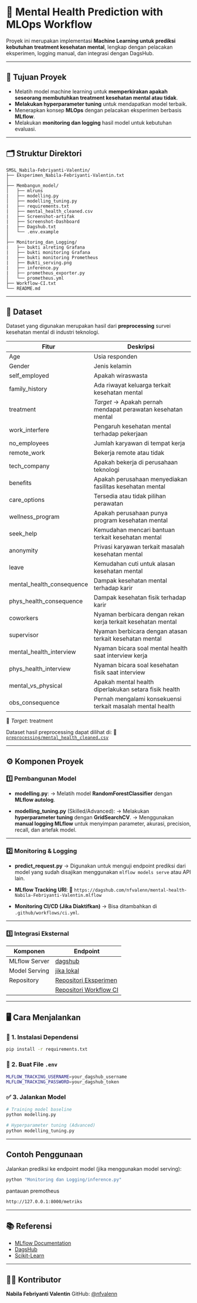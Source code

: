 # 🧠 Mental Health Prediction with MLOps Workflow

Proyek ini merupakan implementasi **Machine Learning untuk prediksi kebutuhan treatment kesehatan mental**, lengkap dengan pelacakan eksperimen, logging manual, dan integrasi dengan DagsHub.

---

## 📌 Tujuan Proyek

* Melatih model machine learning untuk **memperkirakan apakah seseorang membutuhkan treatment kesehatan mental atau tidak**.
* **Melakukan hyperparameter tuning** untuk mendapatkan model terbaik.
* Menerapkan konsep **MLOps** dengan pelacakan eksperimen berbasis **MLflow**.
* Melakukan **monitoring dan logging** hasil model untuk kebutuhan evaluasi.

---

## 🗂️ Struktur Direktori

```
SMSL_Nabila-Febriyanti-Valentin/
├── Eksperimen_Nabila-Febriyanti-Valentin.txt
│
├── Membangun_model/
│   ├── mlruns
|   ├── modelling.py              
│   ├── modelling_tuning.py        
|   ├── requirements.txt
|   ├── mental_health_cleaned.csv
|   ├── Screenshot-artifak
|   ├── Screenshot-Dashboard
|   ├── Dagshub.txt
│   └── .env.example
│
├── Monitoring_dan_Logging/
|   ├── bukti alreting Grafana
|   ├── bukti monitoring Grafana
|   ├── bukti monitoring Prometheus
|   ├── Bukti_serving.png
|   ├── inference.py
|   ├── prometheus_exporter.py
│   └── prometheus.yml        
├── Workflow-CI.txt                   
└── README.md
```

---

## 📄 Dataset

Dataset yang digunakan merupakan hasil dari **preprocessing** survei kesehatan mental di industri teknologi.

| Fitur                       | Deskripsi                                                      |
| --------------------------- | -------------------------------------------------------------- |
| Age                       | Usia responden                                                 |
| Gender                    | Jenis kelamin                                                  |
| self_employed             | Apakah wiraswasta                                              |
| family_history            | Ada riwayat keluarga terkait kesehatan mental                  |
| treatment                 | *Target* → Apakah pernah mendapat perawatan kesehatan mental |
| work_interfere            | Pengaruh kesehatan mental terhadap pekerjaan                   |
| no_employees              | Jumlah karyawan di tempat kerja                                |
| remote_work               | Bekerja remote atau tidak                                      |
| tech_company              | Apakah bekerja di perusahaan teknologi                         |
| benefits                  | Apakah perusahaan menyediakan fasilitas kesehatan mental       |
| care_options              | Tersedia atau tidak pilihan perawatan                          |
| wellness_program          | Apakah perusahaan punya program kesehatan mental               |
| seek_help                 | Kemudahan mencari bantuan terkait kesehatan mental             |
| anonymity                 | Privasi karyawan terkait masalah kesehatan mental              |
| leave                     | Kemudahan cuti untuk alasan kesehatan mental                   |
| mental_health_consequence | Dampak kesehatan mental terhadap karir                         |
| phys_health_consequence   | Dampak kesehatan fisik terhadap karir                          |
| coworkers                 | Nyaman berbicara dengan rekan kerja terkait kesehatan mental   |
| supervisor                | Nyaman berbicara dengan atasan terkait kesehatan mental        |
| mental_health_interview   | Nyaman bicara soal mental health saat interview kerja          |
| phys_health_interview     | Nyaman bicara soal kesehatan fisik saat interview              |
| mental_vs_physical        | Apakah mental health diperlakukan setara fisik health          |
| obs_consequence           | Pernah mengalami konsekuensi terkait masalah mental health     |

📌 *Target*: treatment

Dataset hasil preprocessing dapat dilihat di:
📁 [`preprocessing/mental_health_cleaned.csv`](https://github.com/nfvalenn/SMSL_Nabila-Febriyanti-Valentin/blob/main/preprocessing/mental_health_cleaned.csv)

---

## ⚙️ Komponen Proyek

### 1️⃣ **Pembangunan Model**

* **modelling.py**:
  → Melatih model **RandomForestClassifier** dengan **MLflow autolog**.

* **modelling\_tuning.py** (Skilled/Advanced):
  → Melakukan **hyperparameter tuning** dengan **GridSearchCV**.
  → Menggunakan **manual logging MLflow** untuk menyimpan parameter, akurasi, precision, recall, dan artefak model.

---

### 2️⃣ **Monitoring & Logging**

* **predict\_request.py** → Digunakan untuk menguji endpoint prediksi dari model yang sudah disajikan menggunakan `mlflow models serve` atau API lain.

* **MLflow Tracking URI**:
  📌 `https://dagshub.com/nfvalenn/mental-health-Nabila-Febriyanti-Valentin.mlflow`

* **Monitoring CI/CD (Jika Diaktifkan)** → Bisa ditambahkan di `.github/workflows/ci.yml`.

---

### 3️⃣ **Integrasi Eksternal**

| Komponen      | Endpoint                                                                                         |
| ------------- | -------------------------------------------------------------------------------------------------|
| MLflow Server | [dagshub](https://dagshub.com/nfvalenn/mental-health-Nabila-Febriyanti-Valentin.mlflow)        |
| Model Serving | [jika lokal](http://127.0.0.1:5000/)                                                           |
| Repository    | [Repositori Eksperimen](https://github.com/nfvalenn/Eksperimen_Nabila-Febriyanti-Valentinn.git)  |
|               |  [Repositori Workflow CI](https://github.com/nfvalenn/Workflow_CI.git)                           |

---

## 🖥️ Cara Menjalankan

### 🔧 1. Instalasi Dependensi

```bash
pip install -r requirements.txt
```

### 🔐 2. Buat File `.env`

```bash
MLFLOW_TRACKING_USERNAME=your_dagshub_username
MLFLOW_TRACKING_PASSWORD=your_dagshub_token
```

### ✅ 3. Jalankan Model

```bash
# Training model baseline
python modelling.py

# Hyperparameter tuning (Advanced)
python modelling_tuning.py
```

---

##  Contoh Penggunaan

Jalankan prediksi ke endpoint model (jika menggunakan model serving):

```bash
python "Monitoring dan Logging/inference.py"
```

pantauan premotheus
```bash
http://127.0.0.1:8000/metriks
```

---

## 📚 Referensi

* [MLflow Documentation](https://mlflow.org/docs/latest/index.html)
* [DagsHub](https://dagshub.com/)
* [Scikit-Learn](https://scikit-learn.org/)
  
---

## 👩‍💻 Kontributor

**Nabila Febriyanti Valentin**
GitHub: [@nfvalenn](https://github.com/nfvalenn)
